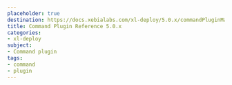 ```yaml
---
placeholder: true
destination: https://docs.xebialabs.com/xl-deploy/5.0.x/commandPluginManual.html
title: Command Plugin Reference 5.0.x
categories: 
- xl-deploy
subject:
- Command plugin
tags:
- command
- plugin
---
```


